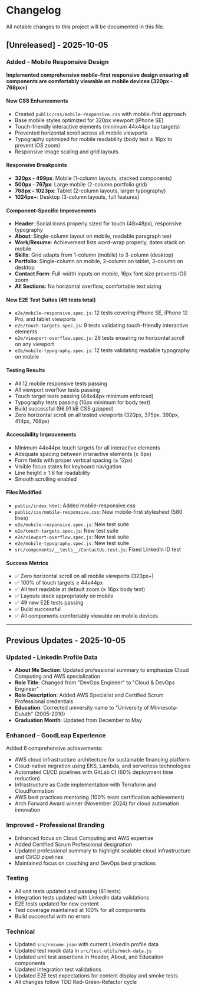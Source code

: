 # Changelog

All notable changes to this project will be documented in this file.

## [Unreleased] - 2025-10-05

### Added - Mobile Responsive Design
**Implemented comprehensive mobile-first responsive design ensuring all components are comfortably viewable on mobile devices (320px - 768px+)**

#### New CSS Enhancements
- Created `public/css/mobile-responsive.css` with mobile-first approach
- Base mobile styles optimized for 320px viewport (iPhone SE)
- Touch-friendly interactive elements (minimum 44x44px tap targets)
- Prevented horizontal scroll across all mobile viewports
- Typography optimized for mobile readability (body text ≥ 16px to prevent iOS zoom)
- Responsive image scaling and grid layouts

#### Responsive Breakpoints
- **320px - 499px**: Mobile (1-column layouts, stacked components)
- **500px - 767px**: Large mobile (2-column portfolio grid)
- **768px - 1023px**: Tablet (2-column layouts, larger typography)
- **1024px+**: Desktop (3-column layouts, full features)

#### Component-Specific Improvements
- **Header**: Social icons properly sized for touch (48x48px), responsive typography
- **About**: Single-column layout on mobile, readable paragraph text
- **Work/Resume**: Achievement lists word-wrap properly, dates stack on mobile
- **Skills**: Grid adapts from 1-column (mobile) to 3-column (desktop)
- **Portfolio**: Single-column on mobile, 2-column on tablet, 3-column on desktop
- **Contact Form**: Full-width inputs on mobile, 16px font size prevents iOS zoom
- **All Sections**: No horizontal overflow, comfortable text sizing

#### New E2E Test Suites (49 tests total)
- `e2e/mobile-responsive.spec.js`: 12 tests covering iPhone SE, iPhone 12 Pro, and tablet viewports
- `e2e/touch-targets.spec.js`: 9 tests validating touch-friendly interactive elements
- `e2e/viewport-overflow.spec.js`: 26 tests ensuring no horizontal scroll on any viewport
- `e2e/mobile-typography.spec.js`: 12 tests validating readable typography on mobile

#### Testing Results
- All 12 mobile responsive tests passing
- All viewport overflow tests passing
- Touch target tests passing (44x44px minimum enforced)
- Typography tests passing (16px minimum for body text)
- Build successful (96.91 kB CSS gzipped)
- Zero horizontal scroll on all tested viewports (320px, 375px, 390px, 414px, 768px)

#### Accessibility Improvements
- Minimum 44x44px touch targets for all interactive elements
- Adequate spacing between interactive elements (≥ 8px)
- Form fields with proper vertical spacing (≥ 12px)
- Visible focus states for keyboard navigation
- Line height ≥ 1.6 for readability
- Smooth scrolling enabled

#### Files Modified
- `public/index.html`: Added mobile-responsive.css
- `public/css/mobile-responsive.css`: New mobile-first stylesheet (580 lines)
- `e2e/mobile-responsive.spec.js`: New test suite
- `e2e/touch-targets.spec.js`: New test suite
- `e2e/viewport-overflow.spec.js`: New test suite
- `e2e/mobile-typography.spec.js`: New test suite
- `src/components/__tests__/ContactUs.test.js`: Fixed LinkedIn ID test

#### Success Metrics
- ✅ Zero horizontal scroll on all mobile viewports (320px+)
- ✅ 100% of touch targets ≥ 44x44px
- ✅ All text readable at default zoom (≥ 16px body text)
- ✅ Layouts stack appropriately on mobile
- ✅ 49 new E2E tests passing
- ✅ Build successful
- ✅ All components comfortably viewable on mobile devices

---

## Previous Updates - 2025-10-05

### Updated - LinkedIn Profile Data
- **About Me Section**: Updated professional summary to emphasize Cloud Computing and AWS specialization
- **Role Title**: Changed from "DevOps Engineer" to "Cloud & DevOps Engineer"
- **Role Description**: Added AWS Specialist and Certified Scrum Professional credentials
- **Education**: Corrected university name to "University of Minnesota-Duluth" (2005-2010)
- **Graduation Month**: Updated from December to May

### Enhanced - GoodLeap Experience
Added 6 comprehensive achievements:
- AWS cloud infrastructure architecture for sustainable financing platform
- Cloud-native migration using EKS, Lambda, and serverless technologies
- Automated CI/CD pipelines with GitLab CI (60% deployment time reduction)
- Infrastructure as Code implementation with Terraform and CloudFormation
- AWS best practices mentoring (100% team certification achievement)
- Arch Forward Award winner (November 2024) for cloud automation innovation

### Improved - Professional Branding
- Enhanced focus on Cloud Computing and AWS expertise
- Added Certified Scrum Professional designation
- Updated professional summary to highlight scalable cloud infrastructure and CI/CD pipelines
- Maintained focus on coaching and DevOps best practices

### Testing
- All unit tests updated and passing (81 tests)
- Integration tests updated with LinkedIn data validations
- E2E tests updated for new content
- Test coverage maintained at 100% for all components
- Build successful with no errors

### Technical
- Updated `src/resume.json` with current LinkedIn profile data
- Updated test mock data in `src/test-utils/mock-data.js`
- Updated unit test assertions in Header, About, and Education components
- Updated integration test validations
- Updated E2E test expectations for content display and smoke tests
- All changes follow TDD Red-Green-Refactor cycle
